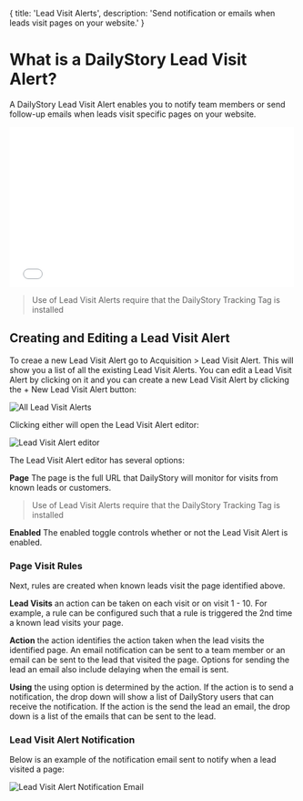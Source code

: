 {
	title: 'Lead Visit Alerts',
	description: 'Send notification or emails when leads visit pages on your website.'
}
# What is a DailyStory Lead Visit Alert?
A DailyStory Lead Visit Alert enables you to notify team members or send follow-up emails when leads visit specific pages on your website.

<iframe class="embedly-embed" src="//cdn.embedly.com/widgets/media.html?src=https%3A%2F%2Fwww.youtube.com%2Fembed%2FaAO0iCL7JmM%3Ffeature%3Doembed&url=http%3A%2F%2Fwww.youtube.com%2Fwatch%3Fv%3DaAO0iCL7JmM&image=https%3A%2F%2Fi.ytimg.com%2Fvi%2FaAO0iCL7JmM%2Fhqdefault.jpg&key=internal&type=text%2Fhtml&schema=youtube" width="500" height="281" scrolling="no" frameborder="0" allowfullscreen></iframe>

> Use of Lead Visit Alerts require that the DailyStory Tracking Tag is installed

## Creating and Editing a Lead Visit Alert
To creae a new Lead Visit Alert go to Acquisition > Lead Visit Alert. This will show you a list of all the existing Lead Visit Alerts. You can edit a Lead Visit Alert by clicking on it and you can create a new Lead Visit Alert by clicking the + New Lead Visit Alert button:
	
![All Lead Visit Alerts](/articles/acquisition/triggers/trigger-01.png "All Lead Visit Alerts")

Clicking either will open the Lead Visit Alert editor:

![Lead Visit Alert editor](/articles/acquisition/triggers/trigger-02.png "Lead Visit Alert editor")

The Lead Visit Alert editor has several options:

**Page** The page is the full URL that DailyStory will monitor for visits from known leads or customers.

> Use of Lead Visit Alerts require that the DailyStory Tracking Tag is installed

**Enabled** The enabled toggle controls whether or not the Lead Visit Alert is enabled.

### Page Visit Rules
Next, rules are created when known leads visit the page identified above.

**Lead Visits** an action can be taken on each visit or on visit 1 - 10. For example, a rule can be configured such that a rule is triggered the 2nd time a known lead visits your page.

**Action** the action identifies the action taken when the lead visits the identified page. An email notification can be sent to a team member or an email can be sent to the lead that visited the page. Options for sending the lead an email also include delaying when the email is sent.

**Using** the using option is determined by the action. If the action is to send a notification, the drop down will show a list of DailyStory users that can receive the notification. If the action is the send the lead an email, the drop down is a list of the emails that can be sent to the lead.

### Lead Visit Alert Notification
Below is an example of the notification email sent to notify when a lead visited a page:

![Lead Visit Alert Notification Email](/articles/acquisition/triggers/trigger-03.png "Lead Visit Alert Notification Email")